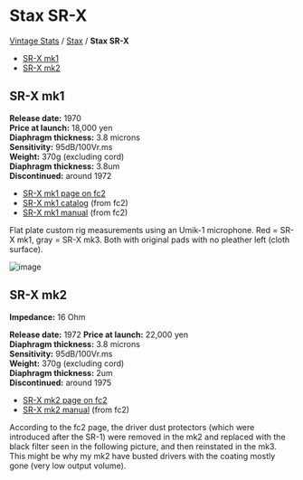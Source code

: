 # Stax SR-X

[Vintage Stats](../) / [Stax](./) / **Stax SR-X**

- [SR-X mk1](#sr-x-mk1)
- [SR-X mk2](#sr-x-mk2)

## SR-X mk1

**Release date:** 1970  
**Price at launch:** 18,000 yen  
**Diaphragm thickness:** 3.8 microns  
**Sensitivity:** 95dB/100Vr.ms  
**Weight:** 370g (excluding cord)  
**Diaphragm thickness:** 3.8um  
**Discontinued:** around 1972

- [SR-X mk1 page on fc2](http://20cheaddatebase.web.fc2.com/STAX/SR-X.html)
- [SR-X mk1 catalog](../../assets/vintage-stats/stax/Stax-SR-X/SR-X-mk1-catalog.pdf) (from fc2)
- [SR-X mk1 manual](../../assets/vintage-stats/stax/Stax-SR-X/SR-X-mk1-manual.pdf) (from fc2)

Flat plate custom rig measurements using an Umik-1 microphone. Red = SR-X mk1, gray = SR-X mk3. Both with original pads with no pleather left (cloth surface).

![image](https://headphonegits.org/assets/vintage-stats/stax/Stax-SR-X/b422cbf2-aa24-4f90-a176-d726d5f45ed0.png)

## SR-X mk2

**Impedance:** 16 Ohm  

**Release date:** 1972
**Price at launch:** 22,000 yen  
**Diaphragm thickness:** 3.8 microns  
**Sensitivity:** 95dB/100Vr.ms  
**Weight:** 370g (excluding cord)  
**Diaphragm thickness:** 2um  
**Discontinued:** around 1975

- [SR-X mk2 page on fc2](http://20cheaddatebase.web.fc2.com/STAX/SR-XMK2.html)
- [SR-X mk2 manual](../../assets/vintage-stats/stax/Stax-SR-X/SR-X-mk2-manual.pdf) (from fc2)

According to the fc2 page, the driver dust protectors (which were introduced after the SR-1) were removed in the mk2 and replaced with the black filter seen in the following picture, and then reinstated in the mk3. This might be why my mk2 have busted drivers with the coating mostly gone (very low output volume).
